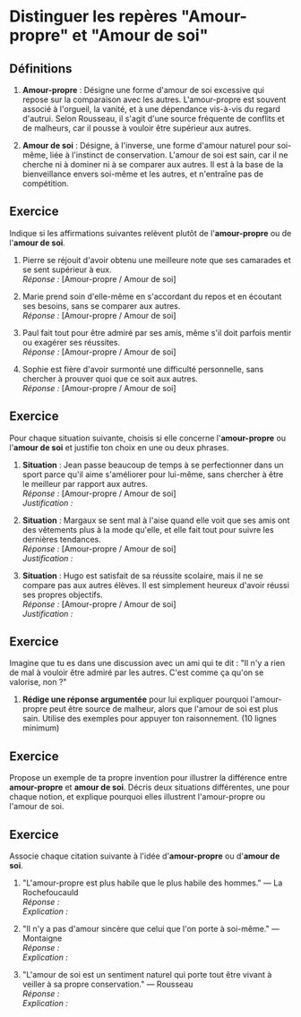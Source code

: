 # Distinguer les repères "Amour-propre" et "Amour de soi"

## Définitions

1. **Amour-propre** : Désigne une forme d'amour de soi excessive qui repose sur la comparaison avec les autres. L'amour-propre est souvent associé à l'orgueil, la vanité, et à une dépendance vis-à-vis du regard d'autrui. Selon Rousseau, il s'agit d'une source fréquente de conflits et de malheurs, car il pousse à vouloir être supérieur aux autres.

2. **Amour de soi** : Désigne, à l'inverse, une forme d'amour naturel pour soi-même, liée à l'instinct de conservation. L'amour de soi est sain, car il ne cherche ni à dominer ni à se comparer aux autres. Il est à la base de la bienveillance envers soi-même et les autres, et n'entraîne pas de compétition.


## Exercice
Indique si les affirmations suivantes relèvent plutôt de l'**amour-propre** ou de l'**amour de soi**.

1. Pierre se réjouit d'avoir obtenu une meilleure note que ses camarades et se sent supérieur à eux.  
   _Réponse :_ [Amour-propre / Amour de soi]

2. Marie prend soin d'elle-même en s'accordant du repos et en écoutant ses besoins, sans se comparer aux autres.  
   _Réponse :_ [Amour-propre / Amour de soi]

3. Paul fait tout pour être admiré par ses amis, même s'il doit parfois mentir ou exagérer ses réussites.  
   _Réponse :_ [Amour-propre / Amour de soi]

4. Sophie est fière d'avoir surmonté une difficulté personnelle, sans chercher à prouver quoi que ce soit aux autres.  
   _Réponse :_ [Amour-propre / Amour de soi]

## Exercice
Pour chaque situation suivante, choisis si elle concerne l'**amour-propre** ou l'**amour de soi** et justifie ton choix en une ou deux phrases.

1. **Situation** : Jean passe beaucoup de temps à se perfectionner dans un sport parce qu'il aime s'améliorer pour lui-même, sans chercher à être le meilleur par rapport aux autres.  
   _Réponse :_ [Amour-propre / Amour de soi]  
   _Justification :_ 

2. **Situation** : Margaux se sent mal à l'aise quand elle voit que ses amis ont des vêtements plus à la mode qu'elle, et elle fait tout pour suivre les dernières tendances.  
   _Réponse :_ [Amour-propre / Amour de soi]  
   _Justification :_ 

3. **Situation** : Hugo est satisfait de sa réussite scolaire, mais il ne se compare pas aux autres élèves. Il est simplement heureux d'avoir réussi ses propres objectifs.  
   _Réponse :_ [Amour-propre / Amour de soi]  
   _Justification :_ 

## Exercice
Imagine que tu es dans une discussion avec un ami qui te dit : "Il n'y a rien de mal à vouloir être admiré par les autres. C'est comme ça qu'on se valorise, non ?"

1. **Rédige une réponse argumentée** pour lui expliquer pourquoi l'amour-propre peut être source de malheur, alors que l'amour de soi est plus sain. Utilise des exemples pour appuyer ton raisonnement. (10 lignes minimum)

## Exercice
Propose un exemple de ta propre invention pour illustrer la différence entre **amour-propre** et **amour de soi**. Décris deux situations différentes, une pour chaque notion, et explique pourquoi elles illustrent l'amour-propre ou l'amour de soi.

## Exercice
Associe chaque citation suivante à l'idée d'**amour-propre** ou d'**amour de soi**.

1. "L'amour-propre est plus habile que le plus habile des hommes." — La Rochefoucauld  
   _Réponse :_  
   _Explication :_

2. "Il n'y a pas d'amour sincère que celui que l'on porte à soi-même." — Montaigne  
   _Réponse :_  
   _Explication :_

3. "L'amour de soi est un sentiment naturel qui porte tout être vivant à veiller à sa propre conservation." — Rousseau  
   _Réponse :_  
   _Explication :_